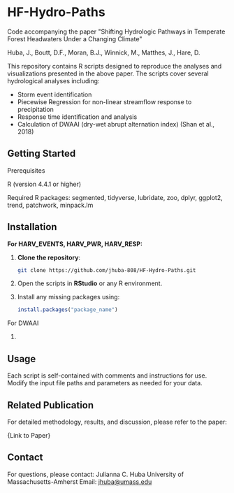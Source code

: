 # HF-Hydro-Paths

Code accompanying the paper "Shifting Hydrologic Pathways in Temperate Forest Headwaters Under a Changing Climate"

Huba, J., Boutt, D.F., Moran, B.J., Winnick, M., Matthes, J., Hare, D.

This repository contains R scripts designed to reproduce the analyses and visualizations presented in the above paper. The scripts cover several hydrological analyses including:
- Storm event identification 
- Piecewise Regression for non-linear streamflow response to precipitation
- Response time identification and analysis
- Calculation of DWAAI (dry-wet abrupt alternation index) (Shan et al., 2018)

## **Getting Started**
Prerequisites

R (version 4.4.1 or higher)

Required R packages: segmented, tidyverse, lubridate, zoo, dplyr, ggplot2, trend, patchwork, minpack.lm

## **Installation**
**For HARV_EVENTS, HARV_PWR, HARV_RESP:**

1. **Clone the repository**:
    ```bash
    git clone https://github.com/jhuba-808/HF-Hydro-Paths.git
    ```
2. Open the scripts in **RStudio** or any R environment.

3. Install any missing packages using:
    ```r
    install.packages("package_name")
    ```

For DWAAI

1. 

## **Usage**

Each script is self-contained with comments and instructions for use. Modify the input file paths and parameters as needed for your data.

## **Related Publication**

For detailed methodology, results, and discussion, please refer to the paper:

{Link to Paper}

## **Contact**

For questions, please contact:
Julianna C. Huba
University of Massachusetts-Amherst
Email: jhuba@umass.edu
